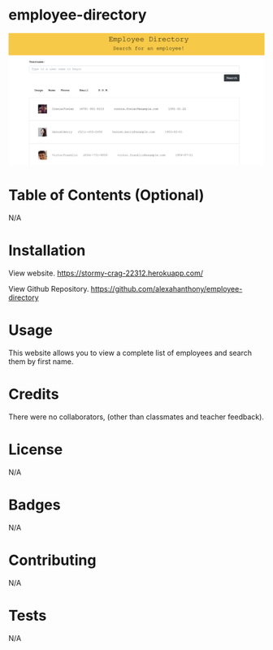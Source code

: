 # employee-directory

![Screenshot](screenshot.png)

# Table of Contents (Optional)
N/A

# Installation
View website. https://stormy-crag-22312.herokuapp.com/

View Github Repository. https://github.com/alexahanthony/employee-directory

# Usage
This website allows you to view a complete list of employees and search them by first name. 

# Credits
There were no collaborators, (other than classmates and teacher feedback).

# License
N/A

# Badges
N/A

# Contributing
N/A

# Tests
N/A

